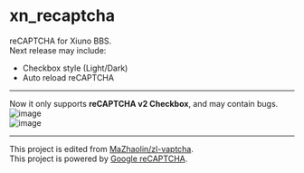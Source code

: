 # xn_recaptcha
reCAPTCHA for Xiuno BBS.  
Next release may include:  
- Checkbox style (Light/Dark)  
- Auto reload reCAPTCHA  

--------

Now it only supports **reCAPTCHA v2 Checkbox**, and may contain bugs.  
![image](https://user-images.githubusercontent.com/45872450/182069828-d8ad255b-3117-4781-94ab-416edcd1eec0.png)  
![image](https://user-images.githubusercontent.com/45872450/182297174-4a325e31-7df7-4d10-bac4-46085a1bf9d3.png)  

--------

This project is edited from [MaZhaolin/zl-vaptcha](https://github.com/MaZhaolin/zl-vaptcha).  
This project is powered by [Google reCAPTCHA](https://www.google.com/recaptcha/about/).
